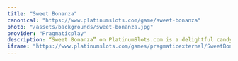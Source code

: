 ```yaml
---
title: "Sweet Bonanza"
canonical: "https://www.platinumslots.com/game/sweet-bonanza"
photo: "/assets/backgrounds/sweet-bonanza.jpg"
provider: "Pragmaticplay"
description: “Sweet Bonanza” on PlatinumSlots.com is a delightful candy-coated adventure where 6 tumbling reels and “pay anywhere” mechanics deliver non-stop sugary fun. Spin to land clusters of colorful fruits, candies, and lollipops—get eight or more scatter lollipops to trigger 10 free spins on platinumslots.com, where every win multiplies up to ×100 thanks to random multipliers raining down mid-cascade. During free spins, you can retrigger up to five more rounds, keeping the sweet wins rolling. With its vibrant graphics, upbeat soundtrack, and the Chance Buy feature for instant bonus entry, “Sweet Bonanza” on PlatinumSlots.com satisfies your sweet tooth and your thirst for big payouts in one juicy package.
iframe: "https://www.platinumslots.com/games/pragmaticexternal/SweetBonanza/135369"
---
```

